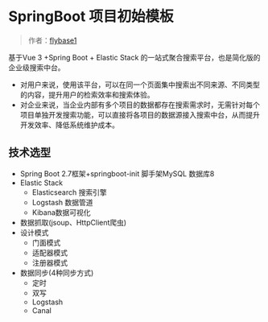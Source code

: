 # SpringBoot 项目初始模板

> 作者：[flybase1](https://github.com/flybase1)

基于Vue 3 +Spring Boot + Elastic Stack 的一站式聚合搜索平台，也是简化版的企业级搜索中台。
- 对用户来说，使用该平台，可以在同一个页面集中搜索出不同来源、不同类型的内容，提升用户的检索效率和搜索体验。
- 对企业来说，当企业内部有多个项目的数据都存在搜索需求时，无需针对每个项目单独开发搜索功能，可以直接将各项目的数据源接入搜索中台，从而提升开发效率、降低系统维护成本。

## 技术选型
- Spring Boot 2.7框架+springboot-init 脚手架MySQL 数据库8
- Elastic Stack
  - Elasticsearch 搜索引擎
  -  Logstash 数据管道
  -  Kibana数据可视化
- 数据抓取(jsoup、HttpClient爬虫)
- 设计模式
  - 门面模式
  - 适配器模式
  - 注册器模式
- 数据同步(4种同步方式)
  - 定时
  - 双写
  - Logstash
  - Canal



